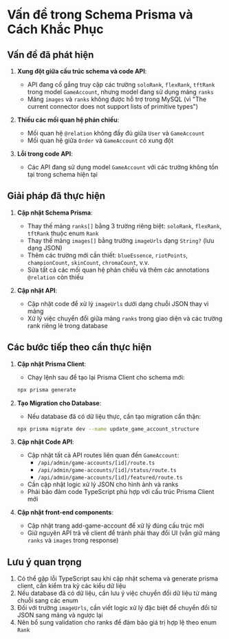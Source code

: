 # Vấn đề trong Schema Prisma và Cách Khắc Phục

## Vấn đề đã phát hiện

1. **Xung đột giữa cấu trúc schema và code API**:

   - API đang cố gắng truy cập các trường `soloRank`, `flexRank`, `tftRank` trong model `GameAccount`, nhưng model đang sử dụng mảng `ranks`
   - Mảng `images` và `ranks` không được hỗ trợ trong MySQL (vì "The current connector does not support lists of primitive types")

2. **Thiếu các mối quan hệ phản chiếu**:

   - Mối quan hệ `@relation` không đầy đủ giữa `User` và `GameAccount`
   - Mối quan hệ giữa `Order` và `GameAccount` có xung đột

3. **Lỗi trong code API**:
   - Các API đang sử dụng model `GameAccount` với các trường không tồn tại trong schema hiện tại

## Giải pháp đã thực hiện

1. **Cập nhật Schema Prisma**:

   - Thay thế mảng `ranks[]` bằng 3 trường riêng biệt: `soloRank`, `flexRank`, `tftRank` thuộc enum `Rank`
   - Thay thế mảng `images[]` bằng trường `imageUrls` dạng `String?` (lưu dạng JSON)
   - Thêm các trường mới cần thiết: `blueEssence`, `riotPoints`, `championCount`, `skinCount`, `chromaCount`, v.v.
   - Sửa tất cả các mối quan hệ phản chiếu và thêm các annotations `@relation` còn thiếu

2. **Cập nhật API**:
   - Cập nhật code để xử lý `imageUrls` dưới dạng chuỗi JSON thay vì mảng
   - Xử lý việc chuyển đổi giữa mảng `ranks` trong giao diện và các trường rank riêng lẻ trong database

## Các bước tiếp theo cần thực hiện

1. **Cập nhật Prisma Client**:

   - Chạy lệnh sau để tạo lại Prisma Client cho schema mới:

   ```bash
   npx prisma generate
   ```

2. **Tạo Migration cho Database**:

   - Nếu database đã có dữ liệu thực, cần tạo migration cẩn thận:

   ```bash
   npx prisma migrate dev --name update_game_account_structure
   ```

3. **Cập nhật Code API**:

   - Cập nhật tất cả API routes liên quan đến `GameAccount`:
     - `/api/admin/game-accounts/[id]/route.ts`
     - `/api/admin/game-accounts/[id]/status/route.ts`
     - `/api/admin/game-accounts/[id]/featured/route.ts`
   - Cần cập nhật logic xử lý JSON cho hình ảnh và ranks
   - Phải bảo đảm code TypeScript phù hợp với cấu trúc Prisma Client mới

4. **Cập nhật front-end components**:
   - Cập nhật trang add-game-account để xử lý đúng cấu trúc mới
   - Giữ nguyên API trả về client để tránh phải thay đổi UI (vẫn giữ mảng `ranks` và `images` trong response)

## Lưu ý quan trọng

1. Có thể gặp lỗi TypeScript sau khi cập nhật schema và generate prisma client, cần kiểm tra kỹ các kiểu dữ liệu
2. Nếu database đã có dữ liệu, cần lưu ý việc chuyển đổi dữ liệu từ mảng chuỗi sang các enum
3. Đối với trường `imageUrls`, cần viết logic xử lý đặc biệt để chuyển đổi từ JSON sang mảng và ngược lại
4. Nên bổ sung validation cho ranks để đảm bảo giá trị hợp lệ theo enum `Rank`

